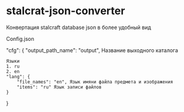 # stalcrat-json-converter
Конвертация stalcraft database json в более удобный вид


Config.json

"cfg": {
    "output_path_name": "output", Название выходного каталога

    Языки 
    1. ru 
    2. en 
    "lang": {
        "file_names": "en", Язык имяни файла предмета и изображения 
        "items": "ru" Язык записи файлов
    }
}
